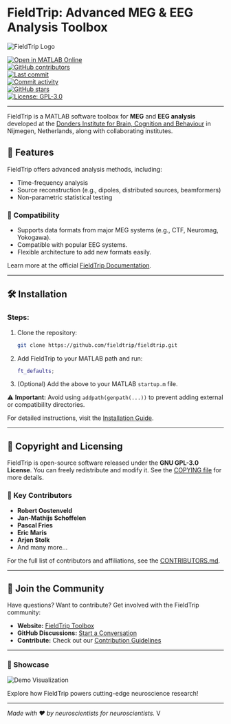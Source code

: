 # FieldTrip: Advanced MEG & EEG Analysis Toolbox

![FieldTrip Logo](https://via.placeholder.com/800x200?text=FieldTrip+Toolbox+for+MEG+and+EEG)  

[![Open in MATLAB Online](https://www.mathworks.com/images/responsive/global/open-in-matlab-online.svg)](https://matlab.mathworks.com/open/github/v1?repo=fieldtrip/fieldtrip&file=README.md)  
[![GitHub contributors](https://img.shields.io/github/contributors/fieldtrip/fieldtrip?color=green)](https://github.com/fieldtrip/fieldtrip/graphs/contributors)  
[![Last commit](https://img.shields.io/github/last-commit/fieldtrip/fieldtrip?style=plastic)](https://github.com/fieldtrip/fieldtrip)  
[![Commit activity](https://img.shields.io/github/commit-activity/m/fieldtrip/fieldtrip)](https://github.com/fieldtrip/fieldtrip/commits/master)  
[![GitHub stars](https://img.shields.io/github/stars/fieldtrip/fieldtrip?color=gold)](https://github.com/fieldtrip/fieldtrip/stargazers)  
[![License: GPL-3.0](https://img.shields.io/badge/License-GPLv3-blue.svg?style=plastic)](https://www.gnu.org/licenses/gpl-3.0)

---

FieldTrip is a MATLAB software toolbox for **MEG** and **EEG analysis** developed at the [Donders Institute for Brain, Cognition and Behaviour](https://www.ru.nl/donders/) in Nijmegen, Netherlands, along with collaborating institutes. 

## 🚀 Features

FieldTrip offers advanced analysis methods, including:

- Time-frequency analysis
- Source reconstruction (e.g., dipoles, distributed sources, beamformers)
- Non-parametric statistical testing

### 🔌 Compatibility
- Supports data formats from major MEG systems (e.g., CTF, Neuromag, Yokogawa).
- Compatible with popular EEG systems.
- Flexible architecture to add new formats easily.

Learn more at the official [FieldTrip Documentation](http://www.fieldtriptoolbox.org).

---

## 🛠️ Installation

### Steps:
1. Clone the repository:
   ```bash
   git clone https://github.com/fieldtrip/fieldtrip.git
   ```
2. Add FieldTrip to your MATLAB path and run:
   ```matlab
   ft_defaults;
   ```
3. (Optional) Add the above to your MATLAB `startup.m` file.

⚠️ **Important:** Avoid using `addpath(genpath(...))` to prevent adding external or compatibility directories.

For detailed instructions, visit the [Installation Guide](https://www.fieldtriptoolbox.org/faq/installation/).

---

## 📄 Copyright and Licensing

FieldTrip is open-source software released under the **GNU GPL-3.0 License**. You can freely redistribute and modify it. See the [COPYING file](./COPYING) for more details.

### 🌟 Key Contributors

- **Robert Oostenveld**  
- **Jan-Mathijs Schoffelen**  
- **Pascal Fries**  
- **Eric Maris**  
- **Arjen Stolk**  
- And many more...  

For the full list of contributors and affiliations, see the [CONTRIBUTORS.md](./CONTRIBUTORS.md).

---

## 📢 Join the Community

Have questions? Want to contribute? Get involved with the FieldTrip community:

- **Website:** [FieldTrip Toolbox](http://www.fieldtriptoolbox.org)  
- **GitHub Discussions:** [Start a Conversation](https://github.com/fieldtrip/fieldtrip/discussions)  
- **Contribute:** Check out our [Contribution Guidelines](./CONTRIBUTING.md)

---

### 📸 Showcase

![Demo Visualization](https://via.placeholder.com/600x300?text=Visualization+Example)

Explore how FieldTrip powers cutting-edge neuroscience research!

---

*Made with ❤️ by neuroscientists for neuroscientists.*
V
